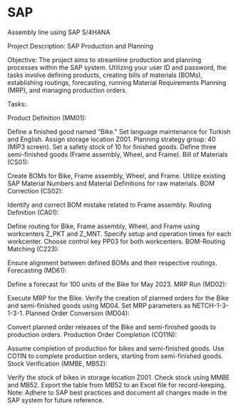 # SAP
Assembly line using SAP S/4HANA

Project Description: SAP Production and Planning

Objective:
The project aims to streamline production and planning processes within the SAP system. Utilizing your user ID and password, the tasks involve defining products, creating bills of materials (BOMs), establishing routings, forecasting, running Material Requirements Planning (MRP), and managing production orders.

Tasks:

Product Definition (MM01):

Define a finished good named "Bike."
Set language maintenance for Turkish and English.
Assign storage location Z001.
Planning strategy group: 40 (MİP3 screen).
Set a safety stock of 10 for finished goods.
Define three semi-finished goods (Frame assembly, Wheel, and Frame).
Bill of Materials (CS01):

Create BOMs for Bike, Frame assembly, Wheel, and Frame.
Utilize existing SAP Material Numbers and Material Definitions for raw materials.
BOM Correction (CS02):

Identify and correct BOM mistake related to Frame assembly.
Routing Definition (CA01):

Define routing for Bike, Frame assembly, Wheel, and Frame using workcenters Z_PKT and Z_MNT.
Specify setup and operation times for each workcenter.
Choose control key PP03 for both workcenters.
BOM-Routing Matching (C223):

Ensure alignment between defined BOMs and their respective routings.
Forecasting (MD61):

Define a forecast for 100 units of the Bike for May 2023.
MRP Run (MD02):

Execute MRP for the Bike.
Verify the creation of planned orders for the Bike and semi-finished goods using MD04.
Set MRP parameters as NETCH-1-3-1-3-1.
Planned Order Conversion (MD04):

Convert planned order releases of the Bike and semi-finished goods to production orders.
Production Order Completion (CO11N):

Assume completion of production for bikes and semi-finished goods.
Use CO11N to complete production orders, starting from semi-finished goods.
Stock Verification (MMBE, MB52):

Verify the stock of bikes in storage location Z001.
Check stock using MMBE and MB52.
Export the table from MB52 to an Excel file for record-keeping.
Note: Adhere to SAP best practices and document all changes made in the SAP system for future reference.
